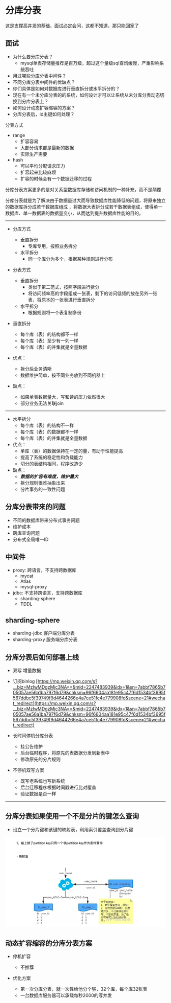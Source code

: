 # 分库分表

这是支撑高并发的基础，面试必定会问，这都不知道，那只能回家了
## 面试
+ 为什么要分库分表？
    + mysql单表存储量推荐是百万级，超过这个量级sql查询缓慢，严重影响系统吞吐
+ 用过哪些分库分表中间件？
+ 不同分库分表中间件的优缺点？
+ 你们具体是如何对数据库进行垂直拆分或水平拆分的？
+ 现在有一个未分库分表的的系统，如何设计才可以让系统从未分库分表动态切换到分库分表上？
+ 如何设计动态扩容缩容的方案？
+ 分库分表后，id主键如何处理？




分表方式
+ range 
    + 扩容容易
    + 大部分请求都是最新的数据
    + 实际生产需要
+ hash
    + 可以平均分配请求压力
    + 扩容起来比较麻烦
    + 扩容的时候会有一个数据迁移的过程




分库分表方案更多的是对关系型数据库存储和访问机制的一种补充，而不是颠覆


分库分表就是为了解决由于数据量过大而导致数据库性能降低的问题，将原来独立的数据库拆分成若干数据库组成 ，将数据大表拆分成若干数据表组成，使得单一数据库、单一数据表的数据量变小，从而达到提升数据库性能的目的。

---
+ 分库方式
    + 垂直拆分
        + 专库专用，按照业务拆分
    + 水平拆分
        + 同一个库分为多个，根据某种规则进行分布


+ 分表方式
    + 垂直拆分
        + 类似于第二范式，按照字段进行拆分
        + 将访问频率高的字段组成一张表，剩下的访问低频的放在另外一张表，将原本的一张表进行垂直拆分
    + 水平拆分
        + 根据规则将一个表复制多份


+ 垂直拆分
    + 每个库（表）的结构都不一样
    + 每个库（表）至少有一列一样
    + 每个库（表）的并集就是全量数据
+ 优点：
    + 拆分后业务清晰
    + 数据维护简单，按不同业务放到不同机器上
+ 缺点：
    + 如果单表数据量大，写和读的压力依然很大
    + 部分业务无法关联join
---
+ 水平拆分
    + 每个库（表）的结构不一样
    + 每个库（表）的数据都不一样
    + 每个库（表）的并集就是全量数据
+ 优点：
    + 单库（表）的数据保持在一定的量，有助于性能提高
    + 提高了系统的稳定性和负载能力
    + 切分的表结构相同，程序改造少
+ 缺点：
    + ***数据的扩容有难度，维护量大***
    + 拆分规则很难抽象出来
    + 分片事务的一致性问题

## 分库分表带来的问题
+ 不同的数据库带来分布式事务问题
+ 维护成本
+ 跨库查询问题
+ 分布式全局唯一ID


## 中间件
+ proxy: 跨语言，不支持跨数据库
    + mycat
    + Atlas
    + mysql-proxy
+ jdbc: 不支持跨语言，支持跨数据库
    + sharding-sphere
    + TDDL


## sharding-sphere
+ sharding-jdbc 客户端分库分表
+ sharding-proxy 服务端分库分表


## 分库分表后如何部署上线
+ 双写 增量数据
+ 订阅binlog
[https://mp.weixin.qq.com/s?__biz=MzIwMDgzMjc3NA==&mid=2247483939&idx=1&sn=7abbf7865b705057ae56a1ba797f6d79&chksm=96f6604aa181e95c47f6d1534bf3695f567ddbc5f39749f9d4644266e4a7ce51fc4e779908fd&scene=21#wechat_redirect](https://mp.weixin.qq.com/s?__biz=MzIwMDgzMjc3NA==&mid=2247483939&idx=1&sn=7abbf7865b705057ae56a1ba797f6d79&chksm=96f6604aa181e95c47f6d1534bf3695f567ddbc5f39749f9d4644266e4a7ce51fc4e779908fd&scene=21#wechat_redirect)

+ 长时间停机分库分表
    + 挂公告维护
    + 后台临时程序，将原先的表数据分发到新表中
    + 修改原先的分片规则
+ 不停机双写方案
    + 既写老系统也写新系统
    + 后台迁移程序根据时间戳进行比对覆盖
    + 验证数据是否一样



---
## 分库分表如果使用一个不是分片的键怎么查询
+ 设立一个分片键和该键的映射表，利用索引覆盖查询到分片键

![](../images/非分片键查询.png)




## 动态扩容缩容的分库分表方案
+ 停机扩容
    + 不推荐

+ 优化方案
    + 第一次分库分表，就一次性给他分个够，32个库，每个库32张表
    + 一台数据库服务器可以承载每秒2000的写并发